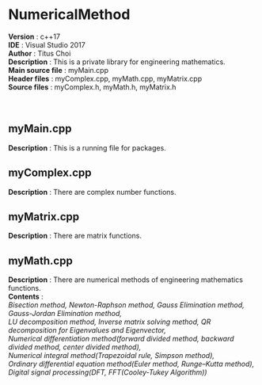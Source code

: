 # NumericalMethod

**Version** : c++17<br>
**IDE** : Visual Studio 2017<br>
**Author** : Titus Choi<br>
**Description** : This is a private library for engineering mathematics.<br>
**Main source file** : myMain.cpp<br>
**Header files** : myComplex.cpp, myMath.cpp, myMatrix.cpp<br>
**Source files** : myComplex.h,   myMath.h,   myMatrix.h<br>
<br>
<br>
## myMain.cpp

**Description** : This is a running file for packages.<br>

## myComplex.cpp

**Description** : There are complex number functions.<br>

## myMatrix.cpp

**Description** : There are matrix functions.<br>

## myMath.cpp

**Description** : There are numerical methods of engineering mathematics functions.<br>
**Contents** : <br>
_Bisection method, Newton-Raphson method, Gauss Elimination method, Gauss-Jordan Elimination method,<br>
LU decomposition method, Inverse matrix solving method, QR decomposition for Eigenvalues and Eigenvector,<br>
Numerical differentiation method(forward divided method, backward divided method, center divided method),<br>
Numerical integral method(Trapezoidal rule, Simpson method),<br>
Ordinary differential equation method(Euler method, Runge–Kutta method),<br>
Digital signal processing(DFT, FFT(Cooley-Tukey Algorithm))_
